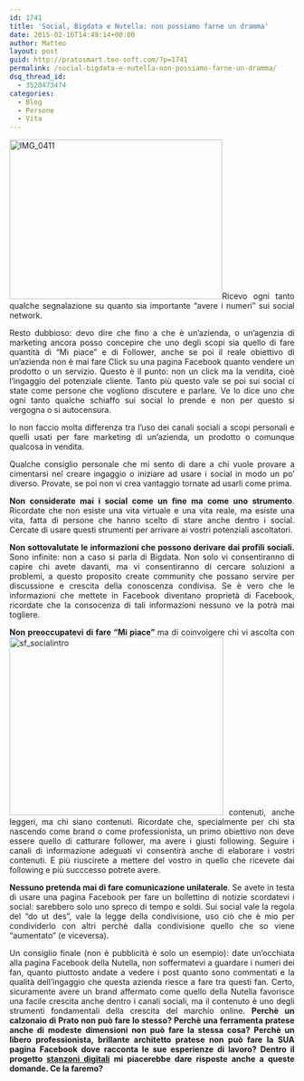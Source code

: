 ```yaml
---
id: 1741
title: 'Social, Bigdata e Nutella: non possiamo farne un dramma'
date: 2015-02-16T14:49:14+00:00
author: Matteo
layout: post
guid: http://pratosmart.teo-soft.com/?p=1741
permalink: /social-bigdata-e-nutella-non-possiamo-farne-un-dramma/
dsq_thread_id:
  - 3520473474
categories:
  - Blog
  - Persone
  - Vita
---
```

<p style="text-align: justify;">
  <a href="http://pratosmart.teo-soft.com/wp-content/uploads/2015/02/IMG_0411.jpg"><img class="  wp-image-1742 alignleft" src="http://pratosmart.teo-soft.com/wp-content/uploads/2015/02/IMG_0411.jpg" alt="IMG_0411" width="376" height="282" srcset="http://pratosmart.teo-soft.com/wp-content/uploads/2015/02/IMG_0411-300x225.jpg 300w, http://pratosmart.teo-soft.com/wp-content/uploads/2015/02/IMG_0411.jpg 640w" sizes="(max-width: 376px) 100vw, 376px" /></a>Ricevo ogni tanto qualche segnalazione su quanto sia importante “avere i numeri” sui social network.
</p>

<p style="text-align: justify;">
  Resto dubbioso: devo dire che fino a che è un’azienda, o un’agenzia di marketing ancora posso concepire che uno degli scopi sia quello di fare quantità di “Mi piace” e di Follower, anche se poi il reale obiettivo di un’azienda non è mai fare Click su una pagina Facebook quanto vendere un prodotto o un servizio. Questo è il punto: non un click ma la vendita, cioè l’ingaggio del potenziale cliente. Tanto più questo vale se poi sui social ci state come persone che vogliono discutere e parlare. Ve lo dice uno che ogni tanto qualche schiaffo sui social lo prende e non per questo si vergogna o si autocensura.
</p>

<p style="text-align: justify;">
  Io non faccio molta differenza tra l’uso dei canali sociali a scopi personali e quelli usati per fare marketing di un’azienda, un prodotto o comunque qualcosa in vendita.
</p>

<p style="text-align: justify;">
  Qualche consiglio personale che mi sento di dare a chi vuole provare a cimentarsi nel creare ingaggio o iniziare ad usare i social in modo un po’ diverso. Provate, se poi non vi crea vantaggio tornate ad usarli come prima.
</p>

<p style="text-align: justify;">
  <b>Non considerate mai i social come un fine ma come uno strumento</b>. Ricordate che non esiste una vita virtuale e una vita reale, ma esiste una vita, fatta di persone che hanno scelto di stare anche dentro i social. Cercate di usare questi strumenti per arrivare ai vostri potenziali ascoltatori.
</p>

<p style="text-align: justify;">
  <b>Non sottovalutate le informazioni che possono derivare dai profili sociali. </b>Sono infinite: non a caso si parla di Bigdata. Non solo vi consentiranno di capire chi avete davanti, ma vi consentiranno di cercare soluzioni a problemi, a questo proposito create community che possano servire per discussione e crescita della conoscenza condivisa. Se è vero che le informazioni che mettete in Facebook diventano proprietà di Facebook, ricordate che la consocenza di tali informazioni nessuno ve la potrà mai togliere.
</p>

<p style="text-align: justify;">
  <b>Non preoccupatevi di fare “Mi piace” </b>ma di coinvolgere chi vi ascolta con<img class="  wp-image-1743 alignright" src="http://pratosmart.teo-soft.com/wp-content/uploads/2015/02/sf_socialintro.jpg" alt="sf_socialintro" width="378" height="315" srcset="http://pratosmart.teo-soft.com/wp-content/uploads/2015/02/sf_socialintro-300x250.jpg 300w, http://pratosmart.teo-soft.com/wp-content/uploads/2015/02/sf_socialintro-150x125.jpg 150w, http://pratosmart.teo-soft.com/wp-content/uploads/2015/02/sf_socialintro.jpg 480w" sizes="(max-width: 378px) 100vw, 378px" /> contenuti, anche leggeri, ma chi siano contenuti. Ricordate che, specialmente per chi sta nascendo come brand o come professionista, un primo obiettivo non deve essere quello di catturare follower, ma avere i giusti following. Seguire i canali di informazione adeguati vi consentirà anche di elaborare i vostri contenuti. E più riuscirete a mettere del vostro in quello che ricevete dai following e più succcesso potrete avere.
</p>

<p style="text-align: justify;">
  <b>Nessuno pretenda mai di fare comunicazione unilaterale</b>. Se avete in testa di usare una pagina Facebook per fare un bollettino di notizie scordatevi i social: sarebbero solo uno spreco di tempo e soldi. Sui social vale la regola del “do ut des”, vale la legge della condivisione, uso ciò che è mio per condividerlo con altri perchè dalla condivisione quello che so viene &#8220;aumentato&#8221; (e viceversa).
</p>

<p style="text-align: justify;">
  Un consiglio finale (non è pubblicità è solo un esempio): date un’occhiata alla pagina Facebook della Nutella, non soffermatevi a guardare i numeri dei fan, quanto piuttosto andate a vedere i post quanto sono commentati e la qualità dell’ingaggio che questa azienda riesce a fare tra questi fan. Certo, sicuramente avere un brand affermato come quello della Nutella favorisce una facile crescita anche dentro i canali sociali, ma il contenuto è uno degli strumenti fondamentali della crescita del marchio online. <b>Perchè un calzonaio di Prato non può fare lo stesso? Perchè una ferramenta pratese anche di modeste dimensioni non può fare la stessa cosa? Perchè un libero professionista, brillante architetto pratese non può fare la SUA pagina Facebook dove racconta le sue esperienze di lavoro? Dentro il progetto </b><a href="http://stanzonidigitali.altervista.org/" target="_blank"><b>stanzoni digitali</b></a><b> mi piacerebbe dare risposte anche a queste domande. Ce la faremo?</b>
</p>